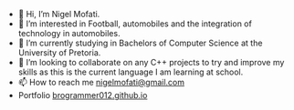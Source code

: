 - 👋 Hi, I’m Nigel Mofati.
- 👀 I’m interested in Football, automobiles and the integration of technology in automobiles.
- 🌱 I’m currently studying in Bachelors of Computer Science at the University of Pretoria.
- 💞️ I’m looking to collaborate on any C++ projects to try and improve my skills as this is the current language I am learning at school.
- 📫 How to reach me nigelmofati@gmail.com
- Portfolio [brogrammer012.github.io](https://brogrammer012.github.io/)

<!---
brogrammer012/brogrammer012 is a ✨ special ✨ repository because its `README.md` (this file) appears on your GitHub profile.
You can click the Preview link to take a look at your changes.
--->

